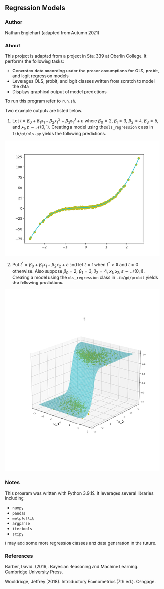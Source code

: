 ## Regression Models

### Author

Nathan Englehart (adapted from Autumn 2021)

### About

This project is adapted from a project in Stat 339 at Oberlin College. It performs the following tasks:

* Generates data according under the proper assumptions for OLS, probit, and logit regression models
* Leverages OLS, probit, and logit classes written from scratch to model the data 
* Displays graphical output of model predictions

To run this program refer to `run.sh`. 

Two example outputs are listed below. 

1. Let $t = \beta_0 + \beta_1 x_1 + \beta_2 x_1^2 + \beta_3 x_1^3 + \varepsilon$ where $\beta_0 = 2$, $\beta_1 = 3$, $\beta_2 = 4$, $\beta_3 = 5$, and $x_1, \varepsilon \sim \mathcal{N}(0,1)$. Creating a model using the`ols_regression` class in `lib/gd/ols.py` yields the following predictions.

![Polynomial Regression](figs/polynomial_ols.png)

<!--![Mulitvariate Regression](figs/multivariate_ols.png)-->
 
2. Put $t^{*} = \beta_0 + \beta_1 x_1 + \beta_2 x_2 + \varepsilon$ and let $t=1$ when $t^{*} > 0$ and $t=0$ otherwise. Also suppose $\beta_0 = 2$, $\beta_1 = 3$, $\beta_2 = 4$, $x_1, x_2, \varepsilon \sim \mathcal{N}(0,1)$. Creating a model using the `ols_regression` class in `lib/gd/probit` yields the following predictions.

![Multivariate Probit Regression](figs/multivariate_probit.png)

### Notes

This program was written with Python 3.9.19. It leverages several libraries including:

* `numpy`
* `pandas`
* `matplotlib`
* `argparse`
* `itertools`
* `scipy` 

I may add some more regression classes and data generation in the future.

### References

Barber, David. (2016). Bayesian Reasoning and Machine Learning. Cambridge University Press.

Wooldridge, Jeffrey (2018). Introductory Econometrics (7th ed.). Cengage.
